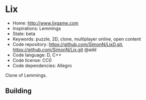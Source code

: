 # Lix

- Home: http://www.lixgame.com
- Inspirations: Lemmings
- State: beta
- Keywords: puzzle, 2D, clone, multiplayer online, open content
- Code repository: https://github.com/SimonN/LixD.git, https://github.com/SimonN/Lix.git @add
- Code language: D, C++
- Code license: CC0
- Code dependencies: Allegro

Clone of Lemmings.

## Building
